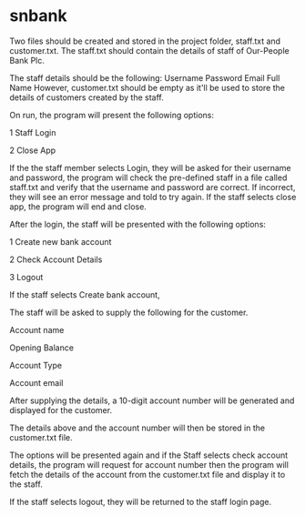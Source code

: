 # snbank
Two files should be created and stored in the project folder, staff.txt and customer.txt.
The staff.txt should contain the details of staff of Our-People Bank Plc. 

The staff details should be the following:
Username
Password
Email
Full Name
However, customer.txt should be empty as it'll be used to store the details of customers created by the staff. 

On run, the program will present the following options:

1 Staff Login

2 Close App

If the the staff member selects Login, they will be asked for their username and password, the program will check the pre-defined staff in a file called staff.txt and verify that the username and password are correct. If incorrect, they will see an error message and told to try again.
If the staff selects  close app, the program will end and close. 


After the login, the staff will be presented with the following options: 

1 Create new bank account

2 Check Account Details

3 Logout

If the staff selects Create bank account, 

The staff will be asked to supply the following for the customer. 

Account name

Opening Balance

Account Type

Account email

After supplying the details, a 10-digit account number will be generated and displayed for the customer. 

The details above and the account number will then be stored in the customer.txt file.

The options will be presented again and if the Staff selects check account details, the program will request for account number then the program will fetch the details of the account from the customer.txt file and display it to the staff. 

If the staff selects logout, they will be returned to the staff login page.



